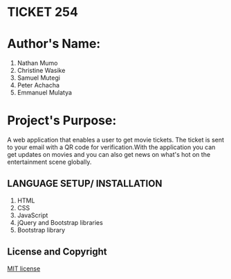 # TICKET 254
# Author's Name:
 1. Nathan Mumo
 2. Christine Wasike
 3. Samuel Mutegi
 4. Peter Achacha
 5. Emmanuel Mulatya
# Project's Purpose:
A web application that enables a user to get movie tickets. The ticket is sent to your email with a QR code for verification.With the application you
can get updates on movies and you can also get news on what's hot on the entertainment scene globally.

## LANGUAGE SETUP/ INSTALLATION
   1. HTML
   2. CSS
   3. JavaScript
   4. jQuery and Bootstrap libraries
   5. Bootstrap library


## License and Copyright
[MIT license](license)

